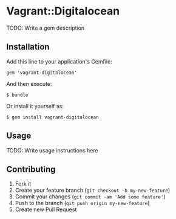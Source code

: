 # Vagrant::Digitalocean

TODO: Write a gem description

## Installation

Add this line to your application's Gemfile:

    gem 'vagrant-digitalocean'

And then execute:

    $ bundle

Or install it yourself as:

    $ gem install vagrant-digitalocean

## Usage

TODO: Write usage instructions here

## Contributing

1. Fork it
2. Create your feature branch (`git checkout -b my-new-feature`)
3. Commit your changes (`git commit -am 'Add some feature'`)
4. Push to the branch (`git push origin my-new-feature`)
5. Create new Pull Request
